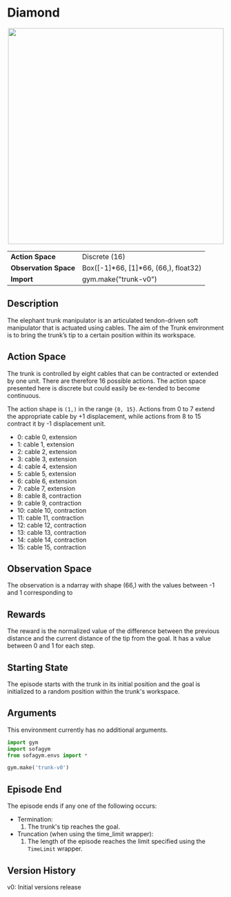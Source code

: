 # Diamond
<center>
    <img src="../../../images/trunk-v0.png" width="500"/>


  <table>
    <tr>
      <td><b>Action Space</b></td>
      <td>Discrete (16)</td>
    </tr>
    <tr>
      <td><b>Observation Space</b></td>
      <td>Box([-1]*66, [1]*66, (66,), float32)</td>
    </tr>
    <tr>
      <td><b>Import</b></td>
      <td>gym.make("trunk-v0")</td>
    </tr>
  </table>
</center>


## Description
The elephant trunk manipulator is an articulated tendon-driven soft manipulator that is actuated using cables. The aim of the Trunk environment is to bring the trunk’s tip to a certain position within its workspace.


## Action Space
The  trunk  is  controlled  by  eight  cables  that can be contracted or extended by one unit.  There are therefore 16 possible actions. The action space presented here is discrete but could easily be ex-tended to become continuous.

The action shape is `(1,)` in the range `{0, 15}`. Actions from 0 to 7 extend the appropriate cable by +1 displacement, while actions from 8 to 15 contract it by -1 displacement unit.

- 0: cable 0, extension
- 1: cable 1, extension
- 2: cable 2, extension
- 3: cable 3, extension
- 4: cable 4, extension
- 5: cable 5, extension
- 6: cable 6, extension
- 7: cable 7, extension
- 8: cable 8, contraction
- 9: cable 9, contraction
- 10: cable 10, contraction
- 11: cable 11, contraction
- 12: cable 12, contraction
- 13: cable 13, contraction
- 14: cable 14, contraction
- 15: cable 15, contraction


## Observation Space
The observation is a ndarray with shape (66,) with the values between -1 and 1 corresponding to 


## Rewards
The reward is the normalized value of the difference between the previous distance and the current distance of the tip from the goal. It has a value between 0 and 1 for each step.


## Starting State
The episode starts with the trunk in its initial position and the goal is initialized to a random position within the trunk's workspace.


## Arguments
This environment currently has no additional arguments.

```python
import gym
import sofagym
from sofagym.envs import *

gym.make('trunk-v0')
```


## Episode End
The episode ends if any one of the following occurs:
- Termination: 
  1. The trunk's tip reaches the goal.
- Truncation (when using the time_limit wrapper): 
    1. The length of the episode reaches the limit specified using the `TimeLimit` wrapper.


## Version History
v0: Initial versions release